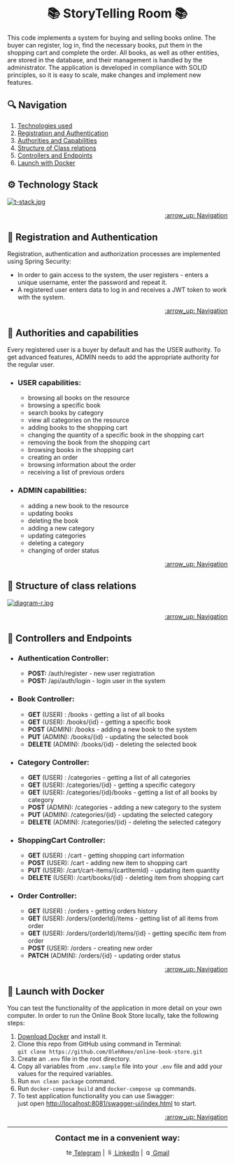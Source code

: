 <h1 align="center">📚 StoryTelling Room 📚</h1>
This code implements a system for buying and selling books online. The buyer can register, log in, find the necessary books, put them in the shopping cart and complete the order. All books, as well as other entities, are stored in the database, and their management is handled by the administrator. The application is developed in compliance with SOLID principles, so it is easy to scale, make changes and implement new features.

<a name="Navigation"></a>
## :mag: Navigation
1. [Technologies used](#Technologies_used)
2. [Registration and Authentication](#Registration_and_Authentication)
3. [Authorities and Capabilities](#Users_roles)
4. [Structure of Class relations](#Class_relations)
5. [Controllers and Endpoints](#Management_and_Endpoints)
6. [Launch with Docker](#Launch_with_Docker)

<a name="Technologies_used"></a>
## :gear: Technology Stack

[![t-stack.jpg](https://i.postimg.cc/L8bhNZcv/t-stack.jpg)](https://postimg.cc/rD58pzFt)
<p align="right">
    <a href="#Navigation">:arrow_up: Navigation</a>
</p>

<a name="Registration_and_Authentication"></a>
## :handshake: Registration and Authentication
Registration, authentication and authorization processes are implemented using Spring Security:
- In order to gain access to the system, the user registers - enters a unique username,
  enter the password and repeat it.
- A registered user enters data to log in and receives a JWT token to work with the system.

<p align="right">
    <a href="#Navigation">:arrow_up: Navigation</a>
</p>

<a name="Users_roles"></a>
## :busts_in_silhouette: Authorities and capabilities
Every registered user is a buyer by default and has the USER authority.
To get advanced features, ADMIN needs to add the appropriate authority for the regular user.

- ### USER capabilities:
    - browsing all books on the resource
    - browsing a specific book
    - search books by category
    - view all categories on the resource
    - adding books to the shopping cart
    - changing the quantity of a specific book in the shopping cart
    - removing the book from the shopping cart
    - browsing books in the shopping cart
    - creating an order
    - browsing information about the order
    - receiving a list of previous orders
- ### ADMIN capabilities:
    - adding a new book to the resource
    - updating books
    - deleting the book
    - adding a new category
    - updating categories
    - deleting a category
    - changing of order status

<p align="right">
    <a href="#Navigation">:arrow_up: Navigation</a>
</p>


<a name="Class_relations"></a>
## :key: Structure of class relations

[![diagram-r.jpg](https://i.postimg.cc/59rF0Lr1/diagram-r.jpg)](https://postimg.cc/Btxv7Lsw)
<p align="right">
    <a href="#Navigation">:arrow_up: Navigation</a>
</p>

<a name="Management_and_Endpoints"></a>
## :dart: Controllers and Endpoints
- ### Authentication Controller:
    - **POST:** /auth/register - new user registration
    - **POST:** /api/auth/login - login user in the system

- ### Book Controller:
    - **GET** (USER) : /books - getting a list of all books
    - **GET** (USER): /books/{id} - getting a specific book
    - **POST** (ADMIN): /books - adding a new book to the system
    - **PUT** (ADMIN): /books/{id} - updating the selected book
    - **DELETE** (ADMIN): /books/{id} - deleting the selected book

- ### Category Controller:
    - **GET** (USER) : /categories - getting a list of all categories
    - **GET** (USER): /categories/{id} - getting a specific category
    - **GET** (USER): /categories/{id}/books - getting a list of all books by category
    - **POST** (ADMIN): /categories - adding a new category to the system
    - **PUT** (ADMIN): /categories/{id} - updating the selected category
    - **DELETE** (ADMIN): /categories/{id} - deleting the selected category

- ### ShoppingCart Controller:
    - **GET** (USER) : /cart - getting shopping cart information
    - **POST** (USER): /cart - adding new item to shopping cart
    - **PUT** (USER): /cart/cart-items/{cartItemId} - updating item quantity
    - **DELETE** (USER): /cart/books/{id} - deleting item from shopping cart

- ### Order Controller:
    - **GET** (USER) : /orders - getting orders history
    - **GET** (USER): /orders/{orderId}/items - getting list of all items from order
    - **GET** (USER): /orders/{orderId}/items/{id} - getting specific item from order
    - **POST** (USER): /orders - creating new order
    - **PATCH** (ADMIN): /orders/{id} - updating order status

<p align="right">
    <a href="#Navigation">:arrow_up: Navigation</a>
</p>


<a name="Launch_with_Docker"></a>
## :whale: Launch with Docker
You can test the functionality of the application in more detail on your own
computer. In order to run the Online Book Store locally, take the following steps:
1. [Download Docker](https://www.docker.com/products/docker-desktop/) and install it.
2. Clone this repo from GitHub using command in Terminal:  
   `git clone https://github.com/OlehReex/online-book-store.git`
3. Create an `.env` file in the root directory.
4. Copy all variables from `.env.sample` file into your `.env` file and
   add your values for the required variables.
5. Run `mvn clean package` command.
6. Run `docker-compose build` and `docker-compose up` commands.
7. To test application functionality you can use Swagger:  
   just open [http://localhost:8081/swagger-ui/index.html](http://localhost:8081/swagger-ui/index.html) to start.

<p align="right">
    <a href="#Navigation">:arrow_up: Navigation</a>
</p>

___
<p align="center"><strong style="font-size: 18px;">Contact me in a convenient way:</strong></p>

<p align="center">
   <a href="https://t.me/OliverReex"><img src="https://i.postimg.cc/8P7kr9S8/telega.png" alt="telega" width="15" height="15" /> Telegram</a> |
   <a href="https://www.linkedin.com/in/oliiarnyx/"><img src="https://i.postimg.cc/rpkQrB7Q/li.png" alt="linked_in" width="15" height="15" /> LinkedIn</a> |  
   <a href="https://mail.google.com/mail/?view=cm&to=oliiarnyx@gmail.com"><img src="https://i.postimg.cc/9fBHS59n/gmail.png" alt="gmail" width="15" height="15" /> Gmail</a> 
</p>

